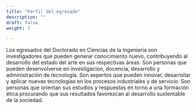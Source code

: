```yaml
---
title: "Perfil del egresado"
description: ""
draft: false
weight: 3

---
```


Los egresados del Doctorado en Ciencias de la Ingeniería son investigadores que pueden generar conocimiento nuevo, contribuyendo al desarrollo del estado del arte en sus respectivas áreas. Son personas que pueden desenvolverse en investigación, docencia, desarrollo y administración de tecnología. Son expertos que pueden innovar, desarrollar y aplicar nuevas tecnologías en los procesos industriales y de servicio. Son personas que orientan sus estudios y respuestas en torno a una formación ética procurando que sus resultados favorezcan al desarrollo sustentable de la sociedad.
